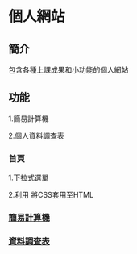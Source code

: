 <meta charset="utf-8">

# 個人網站

## 簡介

包含各種上課成果和小功能的個人網站

## 功能

1.簡易計算機

2.個人資料調查表

### 首頁

1.下拉式選單

2.利用 <link rel="stylesheet" type="text/css" href="final.css"> 將CSS套用至HTML

### [簡易計算機](calculator.md)

### [資料調查表](table.md)